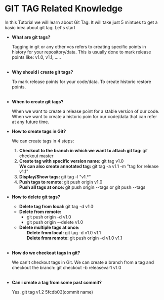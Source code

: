 <h1>GIT TAG Related Knowledge</h1>
<p>In this Tutorial we will learn about Git Tag. It will take just 5 mintues to get a basic idea about git tag. Let's start<p>
  
  <ul>
  <li><b>What are git tags?</b></li>
  <p>Tagging in git or any other vcs refers to creating specific points in history for your repository/data. This is usually done to mark release points like: v1.0, v1.1, .....</p> <br>
  <li><b>Why should i create git tags?</b></li>
  <p>To mark release points for your code/data. To create historic restore points.</p> <br>
  <li><b>When to create git tags?</b></li>
  <p>When we want to create a release point for a stable version of our code. When we want to create a historic poin for our code/data that can refer at any future time.</p>
  <li><b>How to create tags in Git?</b></li>
  <p>We can create tags in 4 steps:
  <ol>
    <li><b>Checkout to the branch in which we want to attach git tag: </b> git checkout master </li>
    <li>
      <b>Create tag with specific version name: </b> git tag v1.0 <br>
      <b>We can also create annotated tag:</b> git tag -a v1.1 -m "tag for release v1.1" 
    </li>
   <li><b>Display/Show tags: </b> git tag -l "v1.*" </li>
    <li>
      <b>Push tags to remote: </b> git push origin v1.0 <br>
      <b>Push all tags at once: </b> git push origin --tags or git push --tags
    </li>
  </ol>
  </p>
  <li><b>How to delete git tags?</b></li>
  <p>
  <ul>
    <li><b>Delete tag from local: </b> git tag -d v1.0</li>
    <li><b>Delete from remote: </b>
      <ul>
        <li>git push origin -d v1.0</li>
        <li>git push origin --delete v1.0</li>
      </ul>
    </li>
    <li><b>Delete multiple tags at once:</b> 
      <ul>
        <b>Delete from local: </b> git tag -d v1.0 v1.1 <br>
        <b>Delete from remote: </b> git push origin -d v1.0 v1.1
      </ul>
    </li>
</ul>
</p> <br>
  <li><b>How do we checkout tags in git?</b></li>
  <p>
  We can't checkout tags in Git. We can create a branch from a tag and checkout the branch: git checkout -b releasevar1 v1.0
  </p> <br>
  <li><b>Can i create a tag from some past commit?</b></li>
  <p>
  Yes. git tag v1.2 5fcdb03(commit name)
  </p>
</ul>
